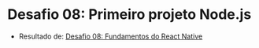 # Desafio 08: Primeiro projeto Node.js
- Resultado de: [Desafio 08: Fundamentos do React Native](https://github.com/rocketseat-education/bootcamp-gostack-desafios/tree/master/desafio-fundamentos-react-native)
